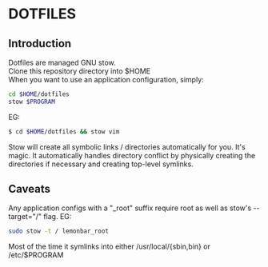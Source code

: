 # DOTFILES
## Introduction
Dotfiles are managed GNU stow.  
Clone this repository directory into $HOME  
When you want to use an application configuration, simply:  
```sh
cd $HOME/dotfiles
stow $PROGRAM
```
EG:   
```sh
$ cd $HOME/dotfiles && stow vim
```

Stow will create all symbolic links / directories automatically for you.
It's magic.
It automatically handles directory conflict by physically creating the 
directories if necessary and creating top-level symlinks.

## Caveats
Any application configs with a "\_root" suffix require root as well as stow's 
--target="/" flag. EG:  
```sh
sudo stow -t / lemonbar_root
```

Most of the time it symlinks into either /usr/local/{sbin,bin} or /etc/$PROGRAM
